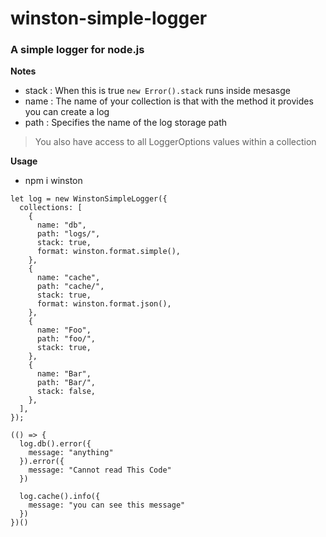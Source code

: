 # winston-simple-logger

### A simple logger for node.js

**Notes**  

- stack : When this is true `new Error().stack` runs inside mesasge
- name : The name of your collection is that with the method it provides you can create a log
- path : Specifies the name of the log storage path

> You also have access to all LoggerOptions values ​​within a collection

**Usage**
- npm i winston

```
let log = new WinstonSimpleLogger({
  collections: [
    {
      name: "db",
      path: "logs/",
      stack: true,
      format: winston.format.simple(),
    },
    {
      name: "cache",
      path: "cache/",
      stack: true,
      format: winston.format.json(),
    },
    {
      name: "Foo",
      path: "foo/",
      stack: true,
    },
    {
      name: "Bar",
      path: "Bar/",
      stack: false,
    },
  ],
});

(() => {
  log.db().error({
    message: "anything"
  }).error({
    message: "Cannot read This Code"
  })
  
  log.cache().info({
    message: "you can see this message"
  })
})() 
```
